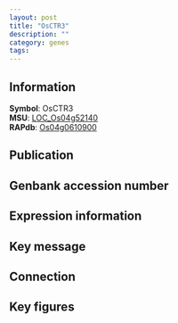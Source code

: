 ```yaml
---
layout: post
title: "OsCTR3"
description: ""
category: genes
tags: 
---
```


## Information
__Symbol__: OsCTR3  
__MSU__: [LOC_Os04g52140](http://rice.plantbiology.msu.edu/cgi-bin/ORF_infopage.cgi?orf=LOC_Os04g52140)  
__RAPdb__: [Os04g0610900](http://rapdb.dna.affrc.go.jp/viewer/gbrowse_details/irgsp1?name=Os04g0610900)  

## Publication

## Genbank accession number

## Expression information

## Key message

## Connection

## Key figures


